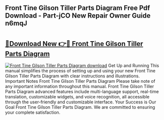 ## Front Tine Gilson Tiller Parts Diagram Free Pdf Download - Part-jCO New Repair Owner Guide n6mqJ

# <h2><a href="http://dfqzmmb.blite.top/?on=Front+Tine+Gilson+Tiller+Parts+Diagram">🔗Download New 👉🔴 Front Tine Gilson Tiller Parts Diagram</a></h2>

[![Front Tine Gilson Tiller Parts Diagram download](https://i.imgur.com/lujVjoI.png)](http://dfqzmmb.blite.top/?on=Front+Tine+Gilson+Tiller+Parts+Diagram)
Get Up and Running This manual simplifies the process of setting up and using your new Front Tine Gilson Tiller Parts Diagram with clear instructions and illustrations. Important Notes Front Tine Gilson Tiller Parts Diagram Please take note of any important information throughout this manual. Front Tine Gilson Tiller Parts Diagram advanced features include multi-language support, real-time translation, customizable widgets, and voice recognition, all accessible through the user-friendly and customizable interface. Your Success is Our Goal Front Tine Gilson Tiller Parts Diagram. We are committed to ensuring your complete satisfaction.
